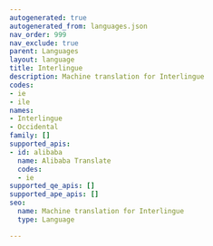 ```yaml
---
autogenerated: true
autogenerated_from: languages.json
nav_order: 999
nav_exclude: true
parent: Languages
layout: language
title: Interlingue
description: Machine translation for Interlingue
codes:
- ie
- ile
names:
- Interlingue
- Occidental
family: []
supported_apis:
- id: alibaba
  name: Alibaba Translate
  codes:
  - ie
supported_qe_apis: []
supported_ape_apis: []
seo:
  name: Machine translation for Interlingue
  type: Language

---
```


